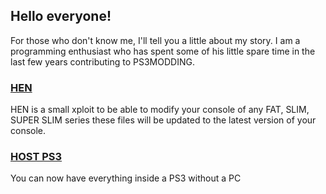 ## Hello everyone!

For those who don't know me, I'll tell you a little about my story.
I am a programming enthusiast who has spent some of his little spare time in the last few years contributing to PS3MODDING.

### [HEN](https://github.com/0x04DEV/HEN)

HEN is a small xploit to be able to modify your console of any FAT, SLIM, SUPER SLIM series these files will be updated to the latest version of your console.


### [HOST PS3](https://0x04dev.github.io/Evilsa-Host/PS3_host.html)

You can now have everything inside a PS3 without a PC

